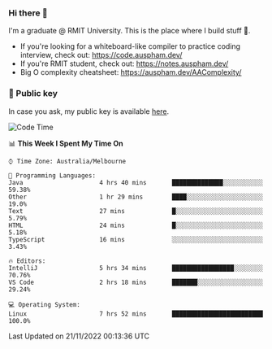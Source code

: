 ### Hi there 👋

I'm a graduate @ RMIT University. This is the place where I build stuff 👀. 

- If you're looking for a whiteboard-like compiler to practice coding interview, check out: https://code.auspham.dev/
- If you're RMIT student, check out: https://notes.auspham.dev/
- Big O complexity cheatsheet: https://auspham.dev/AAComplexity/

### 🔑 Public key

In case you ask, my public key is available [here](https://public.auspham.dev/).

<!--START_SECTION:waka-->
![Code Time](http://img.shields.io/badge/Code%20Time-903%20hrs%2019%20mins-blue)

📊 **This Week I Spent My Time On** 

```text
⌚︎ Time Zone: Australia/Melbourne

💬 Programming Languages: 
Java                     4 hrs 40 mins       ██████████████░░░░░░░░░░░   59.38% 
Other                    1 hr 29 mins        ████░░░░░░░░░░░░░░░░░░░░░   19.0% 
Text                     27 mins             █░░░░░░░░░░░░░░░░░░░░░░░░   5.79% 
HTML                     24 mins             █░░░░░░░░░░░░░░░░░░░░░░░░   5.18% 
TypeScript               16 mins             ░░░░░░░░░░░░░░░░░░░░░░░░░   3.43%

🔥 Editors: 
IntelliJ                 5 hrs 34 mins       █████████████████░░░░░░░░   70.76% 
VS Code                  2 hrs 18 mins       ███████░░░░░░░░░░░░░░░░░░   29.24%

💻 Operating System: 
Linux                    7 hrs 52 mins       █████████████████████████   100.0%

```


 Last Updated on 21/11/2022 00:13:36 UTC
<!--END_SECTION:waka-->

<!--
**rockmanvnx6/rockmanvnx6** is a ✨ _special_ ✨ repository because its `README.md` (this file) appears on your GitHub profile.

Here are some ideas to get you started:

- 🔭 I’m currently working on ...
- 🌱 I’m currently learning ...
- 👯 I’m looking to collaborate on ...
- 🤔 I’m looking for help with ...
- 💬 Ask me about ...
- 📫 How to reach me: ...
- 😄 Pronouns: ...
- ⚡ Fun fact: ...
-->
